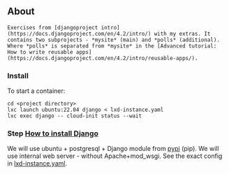 ## About

	Exercises from [djangoproject intro](https://docs.djangoproject.com/en/4.2/intro/) with my extras. It contains two subprojects - *mysite* (main) and *polls* (additional). Where *polls* is separated from *mysite* in the [Advanced tutorial: How to write reusable apps](https://docs.djangoproject.com/en/4.2/intro/reusable-apps/).

### Install

To start a container:

```
cd <project directory>
lxc launch ubuntu:22.04 django < lxd-instance.yaml
lxc exec django -- cloud-init status --wait
```

### Step [How to install Django](https://docs.djangoproject.com/en/4.2/topics/install/#database-installation)

We will use ubuntu + postgresql + Django module from [pypi](pypi.org) (pip). We will use internal web server - without Apache+mod_wsgi. See the exact config in [lxd-instance.yaml](lxd-instance.yaml).
